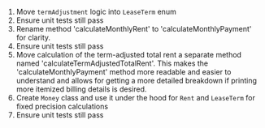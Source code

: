 1. Move `termAdjustment` logic into `LeaseTerm` enum
2. Ensure unit tests still pass
3. Rename method 'calculateMonthlyRent' to 'calculateMonthlyPayment' for clarity.
4. Ensure unit tests still pass
5. Move calculation of the term-adjusted total rent a separate method named 'calculateTermAdjustedTotalRent'. This makes the 'calculateMonthlyPayment' method more readable and easier to understand and allows for getting a more detailed breakdown if printing more itemized billing details is desired.
6. Create `Money` class and use it under the hood for `Rent` and `LeaseTerm` for fixed precision calculations
7. Ensure unit tests still pass